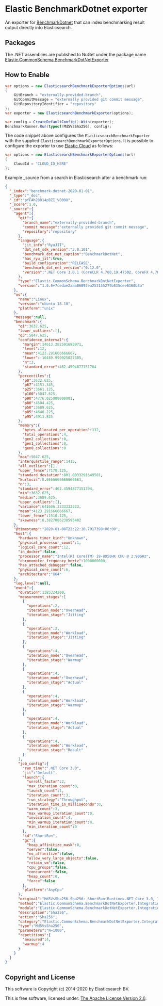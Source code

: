 # Elastic BenchmarkDotnet exporter

An exporter for [BenchmarkDotnet](https://github.com/dotnet/BenchmarkDotNet) that can index benchmarking result output directly into Elasticsearch.

## Packages

The .NET assemblies are published to NuGet under the package name [Elastic.CommonSchema.BenchmarkDotNetExporter](http://nuget.org/packages/Elastic.CommonSchema.BenchmarkDotNetExporter)

## How to Enable

```csharp
var options = new ElasticsearchBenchmarkExporterOptions(url)
{
	GitBranch = "externally-provided-branch",
	GitCommitMessage = "externally provided git commit message",
	GitRepositoryIdentifier = "repository"
};
var exporter = new ElasticsearchBenchmarkExporter(options);

var config = CreateDefaultConfig().With(exporter);
BenchmarkRunner.Run(typeof(Md5VsSha256), config);
```

The code snippet above configures the `ElasticsearchBenchmarkExporter` with the supplied `ElasticsearchBenchmarkExporterOptions`. It is possible to configure the exporter to use [Elastic Cloud](https://www.elastic.co/cloud/) as follows:

```csharp
var options = new ElasticsearchBenchmarkExporterOptions(url)
{
	CloudId = "CLOUD_ID_HERE"
};
```

Example _source from a search in Elasticsearch after a benchmark run:

```json
{
  "_index":"benchmark-dotnet-2020-01-01",
  "_type":"_doc",
  "_id":"pfFAh28B14pBZI_VO098",
  "_score":1.0,
  "_source":{
    "agent":{
      "git":{
        "branch_name":"externally-provided-branch",
        "commit_message":"externally provided git commit message",
        "repository":"repository"
      },
      "language":{
        "jit_info":"RyuJIT",
        "dot_net_sdk_version":"3.0.101",
        "benchmark_dot_net_caption":"BenchmarkDotNet",
        "has_ryu_jit":true,
        "build_configuration":"RELEASE",
        "benchmark_dot_net_version":"0.12.0",
        "version":".NET Core 3.0.1 (CoreCLR 4.700.19.47502, CoreFX 4.700.19.51008)"
      },
      "type":"Elastic.CommonSchema.BenchmarkDotNetExporter",
      "version":"1.0.0+7cedae2aaa06092ea253155279b835cee6160b3a"
    },
    "os":{
      "name":"Linux",
      "version":"ubuntu 18.10",
      "platform":"unix"
    },
    "message":null,
    "benchmark":{
      "q1":3632.625,
      "lower_outliers":[],
      "q3":5047.625,
      "confidence_interval":{
        "margin":14613.282591693971,
        "level":12,
        "mean":4123.291666666667,
        "lower":-10489.990925027305,
        "n":3,
        "standard_error":462.4594877151704
      },
      "percentiles":{
        "p0":3632.625,
        "p67":4151.345,
        "p25":3661.125,
        "p100":5047.625,
        "p90":4776.025000000001,
        "p80":4504.425,
        "p50":3689.625,
        "p85":4640.225,
        "p95":4911.825
      },
      "memory":{
        "bytes_allocated_per_operation":112,
        "total_operations":4,
        "gen2_collections":0,
        "gen1_collections":0,
        "gen0_collections":0
      },
      "max":5047.625,
      "interquartile_range":1415,
      "all_outliers":[],
      "upper_fence":7170.125,
      "standard_deviation":801.0033291649501,
      "kurtosis":0.6666666666666661,
      "n":3,
      "standard_error":462.4594877151704,
      "min":3632.625,
      "median":3689.625,
      "upper_outliers":[],
      "variance":641606.3333333333,
      "mean":4123.291666666667,
      "lower_fence":1510.125,
      "skewness":0.3827086238595402
    },
    "@timestamp":"2020-01-08T22:22:10.7917398+00:00",
    "host":{
      "hardware_timer_kind":"Unknown",
      "physical_processor_count":1,
      "logical_core_count":12,
      "in_docker":false,
      "processor_name":"Intel(R) Core(TM) i9-8950HK CPU @ 2.90GHz",
      "chronometer_frequency_hertz":1000000000,
      "has_attached_debugger":false,
      "physical_core_count":6,
      "architecture":"X64"
    },
    "log.level":null,
    "event":{
      "duration":1385324200,
      "measurement_stages":[
        {
          "operations":2,
          "iteration_mode":"Overhead",
          "iteration_stage":"Jitting"
        },
        {
          "operations":2,
          "iteration_mode":"Workload",
          "iteration_stage":"Jitting"
        },
        {
          "operations":4,
          "iteration_mode":"Overhead",
          "iteration_stage":"Warmup"
        },
        {
          "operations":4,
          "iteration_mode":"Overhead",
          "iteration_stage":"Actual"
        },
        {
          "operations":4,
          "iteration_mode":"Workload",
          "iteration_stage":"Warmup"
        },
        {
          "operations":4,
          "iteration_mode":"Workload",
          "iteration_stage":"Actual"
        },
        {
          "operations":4,
          "iteration_mode":"Workload",
          "iteration_stage":"Result"
        }
      ],
      "job_config":{
        "run_time":".NET Core 3.0",
        "jit":"Default",
        "launch":{
          "unroll_factor":2,
          "max_iteration_count":0,
          "launch_count":1,
          "iteration_count":3,
          "run_strategy":"Throughput",
          "iteration_time_in_milliseconds":0,
          "warm_count":3,
          "max_warmup_iteration_count":0,
          "invocation_count":4,
          "min_warmup_iteration_count":0,
          "min_iteration_count":0
        },
        "id":"ShortRun",
        "gc":{
          "heap_affinitize_mask":0,
          "server":false,
          "no_affinitize":false,
          "allow_very_large_objects":false,
          "retain_vm":false,
          "cpu_groups":false,
          "concurrent":false,
          "heap_count":0,
          "force":false
        },
        "platform":"AnyCpu"
      },
      "original":"Md5VsSha256.Sha256: ShortRun(Runtime=.NET Core 3.0, InvocationCount=4, IterationCount=3, LaunchCount=1, UnrollFactor=2, WarmupCount=3) [N=1000]",
      "method":"Elastic.CommonSchema.BenchmarkDotNetExporter.IntegrationTests.Md5VsSha256.Sha256(N: 1000)",
      "module":"Elastic.CommonSchema.BenchmarkDotNetExporter.IntegrationTests",
      "description":"Sha256",
      "action":"Sha256",
      "category":"Elastic.CommonSchema.BenchmarkDotNetExporter.IntegrationTests.Md5VsSha256-20200108-232208",
      "type":"Md5VsSha256",
      "parameters":"N=1000",
      "repetitions":{
        "measured":4,
        "warmup":4
      }
    }
  }
}
```

## Copyright and License

This software is Copyright (c) 2014-2020 by Elasticsearch BV.

This is free software, licensed under: [The Apache License Version 2.0](https://github.com/elastic/ecs-dotnet/blob/master/license.txt).
